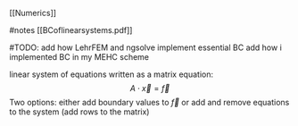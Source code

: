
[[Numerics]]

#notes [[BCoflinearsystems.pdf]]

#TODO:
add how LehrFEM and ngsolve implement essential BC
add how i implemented BC in my MEHC scheme


linear system of equations written as a matrix equation:
$$A\cdot \vec{x} = \vec{f}$$
Two options: either add boundary values to $\vec{f}$ or add and remove equations to the system (add rows to the matrix) 


